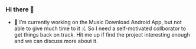 ### Hi there 👋

<!--
**kunal394/kunal394** is a ✨ _special_ ✨ repository because its `README.md` (this file) appears on your GitHub profile.

Here are some ideas to get you started: -->

- 🔭 I’m currently working on the Music Download Android App, but not able to give much time to it :(. So I need a self-motivated collborator to get things back on track. Hit me up if find the project interesting enough and we can discuss more about it.
<!--- 🌱 I’m currently learning ...
- 👯 I’m looking to collaborate on ...
- 🤔 I’m looking for help with ...
- 💬 Ask me about ...
- 📫 How to reach me: ...
- 😄 Pronouns: ...
- ⚡ Fun fact: ...
-->
